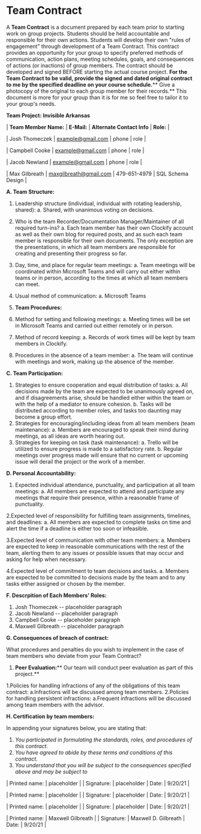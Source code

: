 # Team Contract

A **Team Contract** is a document prepared by each team prior to starting work on group projects. Students should be held accountable and responsible for their own actions. Students will develop their own &quot;rules of engagement&quot; through development of a Team Contract. This contract provides an opportunity for your group to specify preferred methods of communication, action plans, meeting schedules, goals, and consequences of actions (or inactions) of group members. The contract should be developed and signed BEFORE starting the actual course project. **For the Team Contract to be valid, provide the signed and dated original contract to me by the specified deadline on your course schedule.**** Give a photocopy of the original to each group member for their records.** This document is more for your group than it is for me so feel free to tailor it to your group&#39;s needs.

**Team Project: Invisible Arkansas**

| **Team Member Name:** | **E-Mail:** | **Alternate Contact Info** | **Role:** |

| Josh Thomeczek | [example@gmail.com](mailto:example@gmail.com) | phone | role |

| Campbell Cooke | [example@gmail.com](mailto:example@gmail.com) | phone | role |

| Jacob Newland | [example@gmail.com](mailto:example@gmail.com) | phone | role |

| Max Gilbreath | [maxgilbreath@gmail.com](mailto:maxgilbreath@gmail.com) | 479-651-4979 | SQL Schema Design |

**A. Team Structure:**

1. Leadership structure (individual, individual with rotating leadership, shared):
  a. Shared, with unanimous voting on decisions.
2. Who is the team Recorder/Documentation Manager/Maintainer of all required turn-ins?
  a. Each team member has their own Clockify account as well as their own blog for required posts, and as such each team member is responsible for their own documents. The only exception are the presentations, in which all team members are responsible for creating and presenting their progress so far.
3. Day, time, and place for regular team meetings:
  a. Team meetings will be coordinated within Microsoft Teams and will carry out either within teams or in person, according to the times at which all team members can meet.
4. Usual method of communication:
  a. Microsoft Teams

1. **Team Procedures:**

1. Method for setting and following meetings:
  a. Meeting times will be set in Microsoft Teams and carried out either remotely or in person.
2. Method of record keeping:
  a. Records of work times will be kept by team members in Clockify.
3. Procedures in the absence of a team member:
  a. The team will continue with meetings and work, making up the absence of the member.

**C. Team Participation:**

1. Strategies to ensure cooperation and equal distribution of tasks:
  a. All decisions made by the team are expected to be unanimously agreed on, and if disagreements arise, should be handled either within the team or with the help of a mediator to ensure cohesion.
  b. Tasks will be distributed according to member roles, and tasks too daunting may become a group effort.
2. Strategies for encouraging/including ideas from all team members (team maintenance):
  a. Members are encouraged to speak their mind during meetings, as all ideas are worth hearing out.
3. Strategies for keeping on task (task maintenance):
  a. Trello will be utilized to ensure progress is made to a satisfactory rate.
  b. Regular meetings over progress made will ensure that no current or upcoming issue will derail the project or the work of a member.

**D. Personal Accountability:**

1. Expected individual attendance, punctuality, and participation at all team meetings:
  a. All members are expected to attend and participate any meetings that require their presence, within a reasonable frame of punctuality.

2.Expected level of responsibility for fulfilling team assignments, timelines, and deadlines:
  a. All members are expected to complete tasks on time and alert the time if a deadline is either too soon or infeasible.

3.Expected level of communication with other team members:
  a. Members are expected to keep in reasonable communications with the rest of the team, alerting them to any issues or possible issues that may occur and asking for help when necessary.

4.Expected level of commitment to team decisions and tasks.
  a. Members are expected to be committed to decisions made by the team and to any tasks either assigned or chosen by the member.

**F. Descrpition of Each Members' Roles:**
  1. Josh Thomeczek -- placeholder paragraph
  3. Jacob Newland -- placeholder paragraph
  4. Campbell Cooke -- placeholder paragraph
  5. Maxwell Gilbreath -- placeholder paragraph

**G. Consequences of breach of contract:**

What procedures and penalties do you wish to implement in the case of team members who deviate from your Team Contract?

  1. **Peer Evaluation:**** Our team will conduct peer evaluation as part of this project.**

1.Policies for handling infractions of any of the obligations of this team contract:
  a.Infractions will be discussed among team members.
2.Policies for handling persistent infractions:
  a.Frequent infractions will be discussed among team members with the advisor.

**H. Certification by team members:**

In appending your signatures below, you are stating that:
1. _You participated in formulating the standards, roles, and procedures of this contract._
2. _You have agreed to abide by these terms and conditions of this contract._
3. _You understand that you will be subject to the consequences specified above and may be subject to_

| Printed name: | placeholder |
| Signature: | placeholder | Date: | 9/20/21 |

| Printed name: | placeholder |
| Signature: | placeholder | Date: | 9/20/21 |

| Printed name: | placeholder |
| Signature: | placeholder | Date: | 9/20/21 |

| Printed name: | Maxwell Gilbreath |
| Signature: | Maxwell D. Gilbreath | Date: | 9/20/21 |
